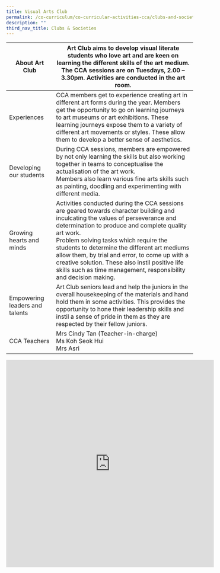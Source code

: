 ```yaml
---
title: Visual Arts Club
permalink: /co-curriculum/co-curricular-activities-cca/clubs-and-societies/visual-arts-club/
description: ""
third_nav_title: Clubs & Societies
---
```

<table class="tg">
<thead>
  <tr>
    <th class="tg-dafn">About Art Club</th>
    <th class="tg-u05r">Art Club aims to develop visual literate students who love art and are keen on learning the different skills of the art medium. The CCA sessions are on Tuesdays, 2.00 – 3.30pm. Activities are conducted in the art room.</th>
  </tr>
</thead>
<tbody>
  <tr>
    <td class="tg-dafn">Experiences</td>
    <td class="tg-u05r">CCA members get to experience creating art in different art forms during the year.  Members get the opportunity to go on learning journeys to art museums or art exhibitions.  These learning journeys expose them to a variety of different art movements or styles.  These allow them to develop a better sense of aesthetics. </td>
  </tr>
  <tr>
    <td class="tg-dafn">Developing our students</td>
    <td class="tg-u05r">During CCA sessions, members are empowered by not only learning the skills but also working together in teams to conceptualise the actualisation of the art work. <br>Members also learn various fine arts skills such as painting, doodling and experimenting with different media.</td>
  </tr>
  <tr>
    <td class="tg-dafn">Growing hearts and minds</td>
    <td class="tg-u05r">Activities conducted during the CCA sessions are geared towards character building and inculcating the values of perseverance and determination to produce and complete quality art work.  <br>Problem solving tasks which require the students to determine the different art mediums allow them, by trial and error, to come up with a  creative solution.  These also instil positive life skills such as time management, responsibility and decision making.  </td>
  </tr>
  <tr>
    <td class="tg-dafn">Empowering leaders and talents</td>
    <td class="tg-u05r">Art Club seniors lead and help the juniors in the overall housekeeping of the materials and hand hold them in some activities. This provides the opportunity to hone their leadership skills and instil a sense of pride in them as they are respected by their fellow juniors.</td>
  </tr>
  <tr>
    <td class="tg-dafn">CCA Teachers</td>
    <td class="tg-u05r">Mrs Cindy Tan (Teacher-in-charge)<br>Ms Koh Seok Hui<br>Mrs Asri</td>
  </tr>
</tbody>
</table>

<iframe allowfullscreen="true" height="560" width="560" frameborder="0" src="https://docs.google.com/presentation/d/e/2PACX-1vQx_TSUWqv4B5L02RbjvYbfLpQm7undivi9Jqnuy3_uVkVULhmBJP7Ue3QF6kb5zis5H8O0hqSGIA0H/embed?start=true&amp;loop=true&amp;delayms=3000"></iframe>